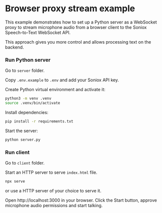 # Browser proxy stream example

This example demonstrates how to set up a Python server as a WebSocket proxy to
stream microphone audio from a browser client to the Soniox Speech-to-Text
WebSocket API.

This approach gives you more control and allows processing text on the backend.

### Run Python server

Go to `server` folder.

Copy `.env.example` to `.env` and add your Soniox API key.

Create Python virtual environment and activate it:

```sh
python3 -m venv .venv
source .venv/bin/activate
```

Install dependencies:

```sh
pip install -r requirements.txt
```

Start the server:

```sh
python server.py
```

### Run client

Go to `client` folder.

Start an HTTP server to serve `index.html` file.

```sh
npx serve
```

or use a HTTP server of your choice to serve it.

Open http://localhost:3000 in your browser. Click the Start button, approve
microphone audio permissions and start talking.
